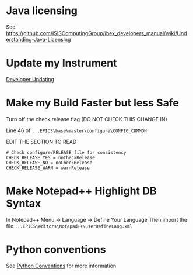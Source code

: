 # Java licensing

See https://github.com/ISISComputingGroup/ibex_developers_manual/wiki/Understanding-Java-Licensing

# Update my Instrument

[Developer Updating](Developer-Updating)

# Make my Build Faster but less Safe

Turn off the check release flag (DO NOT CHECK THIS CHANGE IN)

Line 46 of `...EPICS\base\master\configure\CONFIG_COMMON`

EDIT THE SECTION TO READ

    # Check configure/RELEASE file for consistency
    CHECK_RELEASE_YES = noCheckRelease
    CHECK_RELEASE_NO = noCheckRelease
    CHECK_RELEASE_WARN = warnRelease

# Make Notepad++ Highlight DB Syntax

In Notepad++ Menu -> Language -> Define Your Language
Then import the file `...EPICS\editors\Notepad++\userDefineLang.xml`

# Python conventions

See [Python Conventions](python-conventions) for more information